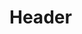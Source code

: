 <!-- TITLE: Symbal Of Dinga -->
<!-- SUBTITLE: Covers your target in a shimmer of holy runes, increasing their hit points for 45 minutes. -->

# Header